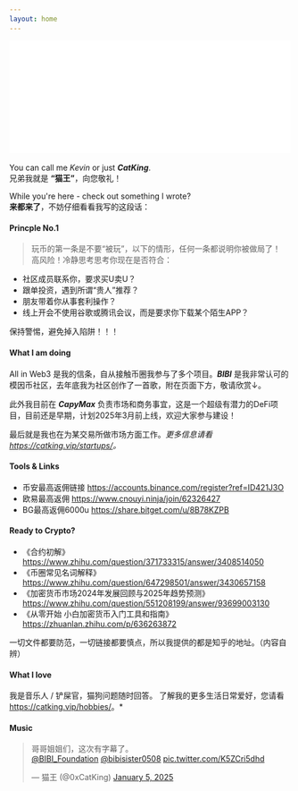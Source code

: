 ```yaml
---
layout: home
---
```


<img src="images/cover_flag.png" class="cover_flag">

You can call me _Kevin_ or just **_CatKing_**.  
兄弟我就是 **“猫王”**，向您敬礼！

While you're here - check out something I wrote?  
**来都来了**，不妨仔细看看我写的这段话：


#### Princple No.1
> 玩币的第一条是不要“被玩”，以下的情形，任何一条都说明你被做局了！  
高风险！冷静思考思考你现在是否符合：
- 社区成员联系你，要求买U卖U？
- 跟单投资，遇到所谓“贵人”推荐？
- 朋友带着你从事套利操作？
- 线上开会不使用谷歌或腾讯会议，而是要求你下载某个陌生APP？

保持警惕，避免掉入陷阱！！！

#### What I am doing
All in Web3 是我的信条，自从接触币圈我参与了多个项目。***BIBI*** 是我非常认可的模因币社区，去年底我为社区创作了一首歌，附在页面下方，敬请欣赏↓。

此外我目前在 ***CapyMax*** 负责市场和商务事宜，这是一个超级有潜力的DeFi项目，目前还是早期，计划2025年3月前上线，欢迎大家参与建设！

最后就是我也在为某交易所做市场方面工作。*更多信息请看<https://catking.vip/startups/>。*



#### Tools & Links

- <span class="icon-binance"></span> 币安最高返佣链接  <https://accounts.binance.com/register?ref=ID421J3O>
- <span class="icon-OKX_logo"></span> 欧易最高返佣  <https://www.cnouyi.ninja/join/62326427>
- <span class="icon-baseasset_img_media-kit_logo-green-v3"></span> BG最高返佣6000u  <https://share.bitget.com/u/8B78KZPB>

#### Ready to Crypto?
- 《合约初解》<https://www.zhihu.com/question/371733315/answer/3408514050>
- 《币圈常见名词解释》<https://www.zhihu.com/question/647298501/answer/3430657158>
- 《加密货币市场2024年发展回顾与2025年趋势预测》<https://www.zhihu.com/question/551208199/answer/93699003130>
- 《从零开始 小白加密货币入门工具和指南》<https://zhuanlan.zhihu.com/p/636263872>

一切文件都要防范，一切链接都要慎点，所以我提供的都是知乎的地址。（内容自辨）

#### What I love
我是音乐人 / 铲屎官，猫狗问题随时回答。 了解我的更多生活日常爱好，您请看<https://catking.vip/hobbies/>。*

#### Music

<blockquote class="twitter-tweet"><p lang="zh" dir="ltr">哥哥姐姐们，这次有字幕了。<br> <a href="https://twitter.com/BIBI_Foundation?ref_src=twsrc%5Etfw">@BIBI_Foundation</a> <a href="https://twitter.com/bibisister0508?ref_src=twsrc%5Etfw">@bibisister0508</a> <a href="https://t.co/K5ZCri5dhd">pic.twitter.com/K5ZCri5dhd</a></p>&mdash; 猫王 (@0xCatKing) <a href="https://twitter.com/0xCatKing/status/1875928560726381027?ref_src=twsrc%5Etfw">January 5, 2025</a></blockquote> <script async src="https://platform.twitter.com/widgets.js" charset="utf-8"></script>